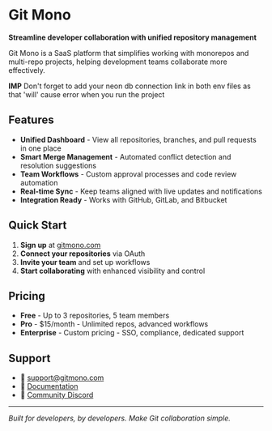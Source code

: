 # Git Mono

**Streamline developer collaboration with unified repository management**

Git Mono is a SaaS platform that simplifies working with monorepos and multi-repo projects, helping development teams collaborate more effectively.

**IMP**
Don't forget to add your neon db connection link in both env files as that 'will' cause error when you run the project

## Features

- **Unified Dashboard** - View all repositories, branches, and pull requests in one place
- **Smart Merge Management** - Automated conflict detection and resolution suggestions
- **Team Workflows** - Custom approval processes and code review automation
- **Real-time Sync** - Keep teams aligned with live updates and notifications
- **Integration Ready** - Works with GitHub, GitLab, and Bitbucket

## Quick Start

1. **Sign up** at [gitmono.com](https://gitmono.com)
2. **Connect your repositories** via OAuth
3. **Invite your team** and set up workflows
4. **Start collaborating** with enhanced visibility and control

## Pricing

- **Free** - Up to 3 repositories, 5 team members
- **Pro** - $15/month - Unlimited repos, advanced workflows
- **Enterprise** - Custom pricing - SSO, compliance, dedicated support

## Support

- 📧 [support@gitmono.com](mailto:support@gitmono.com)
- 📖 [Documentation](https://docs.gitmono.com)
- 💬 [Community Discord](https://discord.gg/gitmono)

---

_Built for developers, by developers. Make Git collaboration simple._
